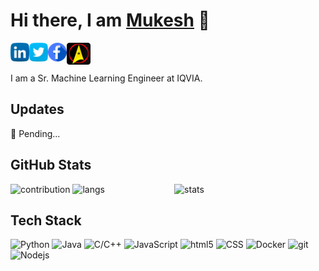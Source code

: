 # Hi there, I am [Mukesh](https://www.mukeshmithrakumar.com/) 👋

<a href="https://www.linkedin.com/in/mukesh-mithrakumar/">
  <img align="left" alt="Mukesh | LinkedIn" width="30px" src="https://raw.githubusercontent.com/mukeshmithrakumar/mukeshmithrakumar/master/assets/linkedin.png" />
</a>

<a href="https://twitter.com/MMithrakumar">
  <img align="left" alt="Mukesh | Twitter" width="30px" src="https://raw.githubusercontent.com/mukeshmithrakumar/mukeshmithrakumar/master/assets/twitter.png" />
</a>

<a href="https://www.facebook.com/adhiraiyan/">
  <img align="left" alt="Mukesh | Facebook" width="30px" src="https://raw.githubusercontent.com/mukeshmithrakumar/mukeshmithrakumar/master/assets/facebook.png" />
</a>

<a href="https://www.adhiraiyan.org/">
  <img align="left" alt="Mukesh | Blog" width="38px" src="https://raw.githubusercontent.com/mukeshmithrakumar/mukeshmithrakumar/master/assets/adhiraiyan.png" />
</a>

<br/>
<br/>

I am a Sr. Machine Learning Engineer at IQVIA.

## Updates

🔭 Pending...

## GitHub Stats

<img src="https://github-readme-stats.vercel.app/api?username=mukeshmithrakumar&count_private=true&show_icons=true&theme=vue-dark" alt="stats" width="48%" align="right"/>

<img src="https://github-readme-streak-stats.herokuapp.com/?user=mukeshmithrakumar&theme=soft-green" alt="contribution" width="48%" >

<img src="https://github-readme-stats.vercel.app/api/top-langs/?username=mukeshmithrakumar&theme=dark&hide=jupyter%20notebook,html&layout=compact"  alt="langs" width="48%" >

## Tech Stack
<p>
  <img alt="Python" src="https://img.shields.io/badge/Python%20-%2314354C.svg?style=flat-square&logo=python&logoColor=white" />
  <img alt="Java" src="https://img.shields.io/badge/Java-ED8B00?style=flat-square&logo=java&logoColor=white" />
  <img alt="C/C++" src="https://img.shields.io/badge/C%2B%2B-00599C?style=flat-square&logo=c%2B%2B&logoColor=white" />
  <img alt="JavaScript" src="https://img.shields.io/badge/JavaScript%20-%23F7DF1E.svg?style=flat-square&logo=javascript&logoColor=black" />
  <img alt="html5" src="https://img.shields.io/badge/-HTML5-E34F26?style=flat-square&logo=html5&logoColor=white" />
  <img alt="CSS" src="https://img.shields.io/badge/CSS%20-%231572B6.svg?style=flat-square&logo=css3&logoColor=white" />
  <img alt="Docker" src="https://img.shields.io/badge/-Docker-46a2f1?style=flat-square&logo=docker&logoColor=white" />
  <img alt="git" src="https://img.shields.io/badge/-Git-F05032?style=flat-square&logo=git&logoColor=white" />
  <img alt="Nodejs" src="https://img.shields.io/badge/-Nodejs-43853d?style=flat-square&logo=Node.js&logoColor=white" />
</p>
